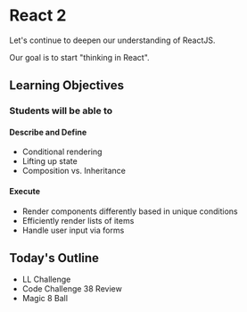 # React 2

Let's continue to deepen our understanding of ReactJS.

Our goal is to start "thinking in React".

## Learning Objectives

### Students will be able to

#### Describe and Define

- Conditional rendering
- Lifting up state
- Composition vs. Inheritance

#### Execute

- Render components differently based in unique conditions
- Efficiently render lists of items
- Handle user input via forms

## Today's Outline

- LL Challenge
- Code Challenge 38 Review
- Magic 8 Ball
